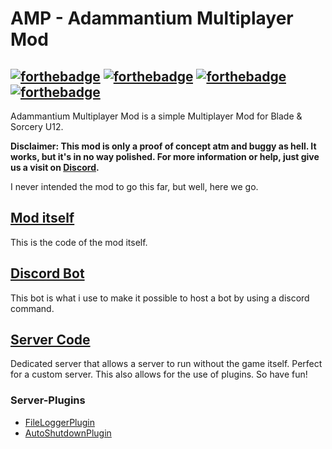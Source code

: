 # AMP - Adammantium Multiplayer Mod
[![forthebadge](https://forthebadge.com/images/badges/built-with-love.svg)](https://forthebadge.com)
[![forthebadge](https://forthebadge.com/images/badges/fuck-it-ship-it.svg)](https://forthebadge.com)
[![forthebadge](https://forthebadge.com/images/badges/gluten-free.svg)](https://forthebadge.com)
[![forthebadge](https://forthebadge.com/images/badges/60-percent-of-the-time-works-every-time.svg)](https://forthebadge.com)
---------
Adammantium Multiplayer Mod is a simple Multiplayer Mod for Blade &amp; Sorcery U12.

**Disclaimer: This mod is only a proof of concept atm and buggy as hell. It works, but it's in no way polished.
For more information or help, just give us a visit on [Discord](https://discord.gg/TdMy59ccfC).**

I never intended the mod to go this far, but well, here we go.

## [Mod itself](https://github.com/AdammantiumMultiplayer/AMP)
This is the code of the mod itself.
## [Discord Bot](https://github.com/AdammantiumMultiplayer/Discord-Hosting-Bot)
This bot is what i use to make it possible to host a bot by using a discord command.
## [Server Code](https://github.com/AdammantiumMultiplayer/Server)
Dedicated server that allows a server to run without the game itself. Perfect for a custom server.
This also allows for the use of plugins. So have fun!
### Server-Plugins
- [FileLoggerPlugin](https://github.com/AdammantiumMultiplayer/FileLoggerPlugin)
- [AutoShutdownPlugin](https://github.com/AdammantiumMultiplayer/AutoShutdownPlugin)
